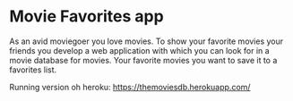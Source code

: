 # Movie Favorites app

As an avid moviegoer you love movies. To show your favorite movies your friends you
develop a web application with which you can look for in a movie database for movies.
Your favorite movies you want to save it to a favorites list.

Running version oh heroku: https://themoviesdb.herokuapp.com/
